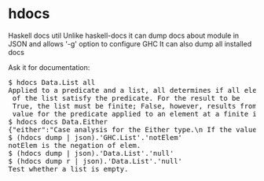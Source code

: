 hdocs
=====

Haskell docs util
Unlike haskell-docs it can dump docs about module in JSON and allows '-g' option to configure GHC
It can also dump all installed docs

Ask it for documentation:
<pre>
$ hdocs Data.List all
Applied to a predicate and a list, all determines if all elements
 of the list satisfy the predicate. For the result to be
 True, the list must be finite; False, however, results from a False
 value for the predicate applied to an element at a finite index of a finite or infinite list.
$ hdocs docs Data.Either
{"either":"Case analysis for the Either type.\n If the value is `Left a`, apply the first function to `a`;\n if it is `Right b`, apply the second function to `b`.","partitionEithers":"Partitions a list of Either into two lists\n All the Left elements are extracted, in order, to the first\n component of the output. Similarly the Right elements are extracted\n to the second component of the output.","Either":"The Either type represents values with two possibilities: a value of\ntype `Either a b` is either `Left a` or `Right b`.\n\nThe Either type is sometimes used to represent a value which is\neither correct or an error; by convention, the Left constructor is\nused to hold an error value and the Right constructor is used to\nhold a correct value (mnemonic: \"right\" also means \"correct\").","rights":"Extracts from a list of Either all the Right elements\n All the Right elements are extracted in order.","lefts":"Extracts from a list of Either all the Left elements\n All the Left elements are extracted in order."}
$ (hdocs dump | json).'GHC.List'.'notElem'
notElem is the negation of elem.
$ (hdocs dump | json).'Data.List'.'null'
$ (hdocs dump r | json).'Data.List'.'null'
Test whether a list is empty.
</pre>
